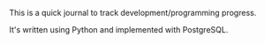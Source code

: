 This is a quick journal to track development/programming progress.

It's written using Python and implemented with PostgreSQL.
